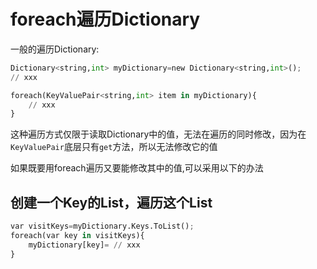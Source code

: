 # foreach遍历Dictionary

一般的遍历Dictionary:

``` python
Dictionary<string,int> myDictionary=new Dictionary<string,int>();
// xxx

foreach(KeyValuePair<string,int> item in myDictionary){
    // xxx
}
```

这种遍历方式仅限于读取Dictionary中的值，无法在遍历的同时修改，因为在`KeyValuePair`底层只有`get`方法，所以无法修改它的值

如果既要用foreach遍历又要能修改其中的值,可以采用以下的办法

## 创建一个Key的List，遍历这个List

``` python
var visitKeys=myDictionary.Keys.ToList();
foreach(var key in visitKeys){
    myDictionary[key]= // xxx
}
```
